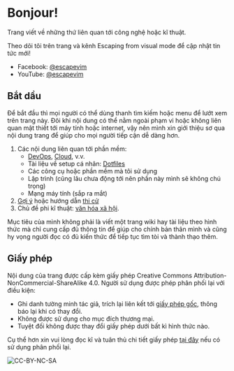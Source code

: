 # Bonjour!

Trang viết về những thứ liên quan tới công nghệ hoặc kĩ thuật. <!-- nơi duy nhất người ta được viết docs với giọng bố đời -->

<!-- Cuộc sống có nhiều niềm vui hơn nếu bạn không phải là người muốn học hết tất cả đống này. Cuộc đời tôi sẽ tốt đẹp hơn nếu ngày nào đó tôi dừng viết mấy thứ kiểu này. -->

Theo dõi tôi trên trang và kênh Escaping from visual mode để cập nhật tin tức mới!

- Facebook: [@escapevim](https://www.facebook.com/escapevim)
- YouTube: [@escapevim](https://www.youtube.com/@escapevim)

## Bắt dầu

Để bắt đầu thì mọi người có thể dùng thanh tìm kiếm hoặc menu để lướt xem trên trang này. Đôi khi nội dung có thể nằm ngoài phạm vi hoặc không liên quan mật thiết tới máy tính hoặc internet, vậy nên mình xin giới thiệu sơ qua nội dung trang để giúp cho mọi người tiếp cận dễ dàng hơn.

1. Các nội dung liên quan tới phần mềm:
   - [DevOps](/devops/index.md), [Cloud](/cloud/index.md), v.v.
   - Tài liệu về setup cá nhân: [Dotfiles](/dotfiles/index.md)
   - Các công cụ hoặc phần mềm mà tôi sử dụng
   - Lập trình (cũng lâu chưa động tới nên phần này mình sẽ không chú trọng)
   - Mạng máy tính (sắp ra mắt)
2. [Gợi ý](/recommendation/index.md) hoặc hướng dẫn [thi cử](/get-certified/index.md)
3. Chủ đề phi kĩ thuật: [văn hóa xã hội](/social/index.md).

Mục tiêu của mình không phải là viết một trang wiki hay tài liệu theo hình thức mà chỉ cung cấp đủ thông tin để giúp cho chính bản thân mình và cũng hy vọng người đọc có đủ kiến thức để tiếp tục tìm tòi và thành thạo thêm.

## Giấy phép

Nội dung của trang được cấp kèm giấy phép Creative Commons Attribution-NonCommercial-ShareAlike 4.0. Người sử dụng được phép phân phối lại với điều kiện:

- Ghi danh tường minh tác giả, trích lại liên kết tới [giấy phép gốc](https://github.com/tatsupro/tatsupro.github.io/blob/main/LICENSE), thông báo lại khi có thay đổi.
- Không được sử dụng cho mục đích thương mại.
- Tuyệt đối không được thay đổi giấy phép dưới bất kì hình thức nào.

Cụ thể hơn xin vui lòng đọc kĩ và tuân thủ chi tiết giấy phép [tại đây](https://github.com/tatsupro/tatsupro.github.io/blob/main/LICENSE) nếu có sử dụng phân phối lại.

![CC-BY-NC-SA](/assets/cc-by-nc-sa_icon.png)

